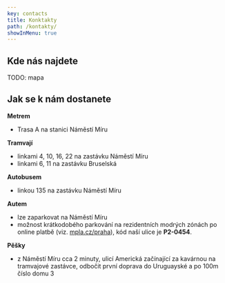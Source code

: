 ```yaml
---
key: contacts
title: Konktakty
path: /kontakty/
showInMenu: true
---
```

## Kde nás najdete

TODO: mapa

## Jak se k nám dostanete

**Metrem**

* Trasa A na stanici Náměstí Míru

**Tramvají**

* linkami 4, 10, 16, 22 na zastávku Náměstí Míru
* linkami 6, 11 na zastávku Bruselská

**Autobusem**

* linkou 135 na zastávku Náměstí Míru

**Autem**

* lze zaparkovat na Náměstí Míru
* možnost krátkodobého parkování na rezidentních modrých zónách po online platbě (viz. [mpla.cz/praha](http://mpla.cz/praha)), kód naší ulice je **P2-0454**.

**Pěšky**

* z Náměstí Míru cca 2 minuty, ulicí Americká začínající za kavárnou na tramvajové zastávce, odbočit první doprava do Uruguayské a po 100m číslo domu 3
